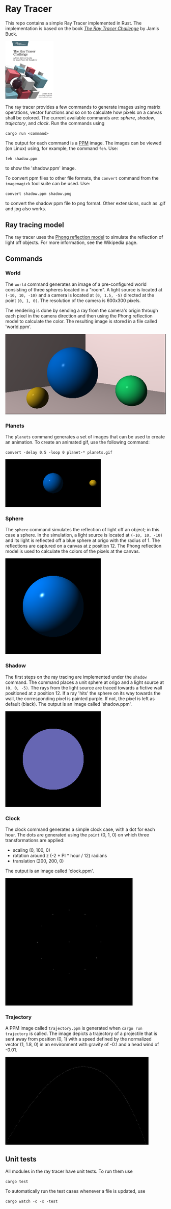 # Ray Tracer

This repo contains a simple Ray Tracer implemented in Rust. The implementation
is based on the book [*The Ray Tracer Challenge*](http://raytracerchallenge.com/)
by Jamis Buck.

[<img src="doc/bookcover.jpg" width="30%" height="30%" />](http://raytracerchallenge.com/)

The ray tracer provides a few commands to generate images using matrix
operations, vector functions and so on to calculate how pixels on a canvas
shall be colored. The current available commands are: *sphere*, *shadow*,
*trajectory*, and *clock*. Run the commands using

`cargo run <command>`

The output for each command is a [PPM](https://en.wikipedia.org/wiki/Netpbm) image.
The images can be viewed (on Linux) using, for example, the command `feh`. Use:

`feh shadow.ppm`

to show the 'shadow.ppm' image.

To convert ppm files to other file formats, the `convert` command from the
`imagemagick` tool suite can be used. Use:

`convert shadow.ppm shadow.png`

to convert the shadow ppm file to png format. Other extensions, such as .gif
and jpg also works.


## Ray tracing model

The ray tracer uses the [Phong reflection
model](https://en.wikipedia.org/wiki/Phong_reflection_model) to simulate the
reflection of light off objects. For more information, see the Wikipedia page.

## Commands

### World

The `world` command generates an image of a pre-configured world consisting of
three spheres located in a "room". A light source is located at `(-10, 10,
-10)` and a camera is located at `(0, 1.5, -5)` directed at the point `(0, 1,
0)`. The resolution of the camera is 600x300 pixels.

The rendering is done by sending a ray from the camera's origin through each
pixel in the camera direction and then using the Phong reflection model to
calculate the color. The resulting image is stored in a file called
'world.ppm'.

![World](doc/world.png)

### Planets

The `planets` command generates a set of images that can be used to create an
animation. To create an animated gif, use the following command:

`convert -delay 0.5 -loop 0 planet-* planets.gif`

![Planets](doc/planets.gif)

### Sphere

The `sphere` command simulates the reflection of light off an object; in this
case a sphere. In the simulation, a light source is located at `(-10, 10, -10)`
and its light is reflected off a blue sphere at origo with the radius of 1. The
reflections are captured on a canvas at z position 12. The Phong reflection
model is used to calculate the colors of the pixels at the canvas.

![Sphere](doc/sphere.png)


### Shadow

The first steps on the ray tracing are implemented under the `shadow` command.
The command places a unit sphere at origo and a light source at `(0, 0, -5)`.
The rays from the light source are traced towards a fictive wall positioned at
z position 12. If a ray 'hits' the sphere on its way towards the wall, the
corresponding pixel is painted purple. If not, the pixel is left as default
(black). The output is an image called 'shadow.ppm'.

![Shadow](doc/shadow.png)


### Clock

The clock command generates a simple clock case, with a dot for each hour. The
dots are generated using the `point` (0, 1, 0) on which three transformations
are applied:

* scaling (0, 100, 0)
* rotation around z (-2 * PI * hour / 12) radians
* translation (200, 200, 0)

The output is an image called 'clock.ppm'.

![Clock](doc/clock.png)

### Trajectory

A PPM image called `trajectory.ppm` is generated when `cargo run trajectory` is
called. The image depicts a trajectory of a projectile that is sent away from
position (0, 1) with a speed defined by the normalized vector (1, 1.8, 0) in an
environment with gravity of -0.1 and a head wind of -0.01.

![Trajectory trajectory](doc/trajectory.png)

## Unit tests

All modules in the ray tracer have unit tests. To run them use

`cargo test`

To automatically run the test cases whenever a file is updated, use

`cargo watch -c -x -test`
